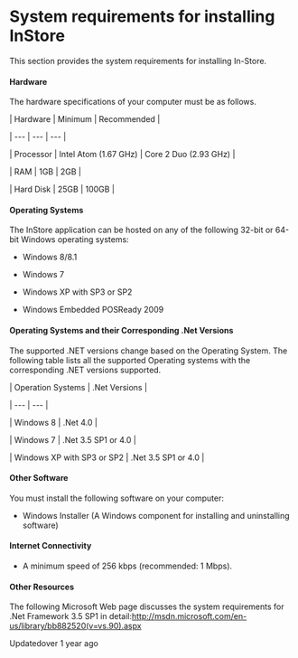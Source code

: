 # System requirements for installing InStore

This section provides the system requirements for installing In-Store.

#### Hardware

The hardware specifications of your computer must be as follows.

| Hardware | Minimum | Recommended |

| --- | --- | --- |

| Processor | Intel Atom (1.67 GHz) | Core 2 Duo (2.93 GHz) |

| RAM | 1GB | 2GB |

| Hard Disk | 25GB | 100GB |



#### Operating Systems

The InStore application can be hosted on any of the following 32-bit or 64-bit Windows operating systems:

- Windows 8/8.1

- Windows 7

- Windows XP with SP3 or SP2

- Windows Embedded POSReady 2009

#### Operating Systems and their Corresponding .Net Versions

The supported .NET versions change based on the Operating System. The following table lists all the supported Operating systems with the corresponding .NET versions supported.

| Operation Systems | .Net Versions |

| --- | --- |

| Windows 8 | .Net 4.0 |

| Windows 7 | .Net 3.5 SP1 or 4.0 |

| Windows XP with SP3 or SP2 | .Net 3.5 SP1 or 4.0 |



#### Other Software

You must install the following software on your computer:

- Windows Installer (A Windows component for installing and uninstalling software)

#### Internet Connectivity

- A minimum speed of 256 kbps (recommended: 1 Mbps).

#### Other Resources

The following Microsoft Web page discusses the system requirements for .Net Framework 3.5 SP1 in detail:http://msdn.microsoft.com/en-us/library/bb882520(v=vs.90).aspx

Updatedover 1 year ago
